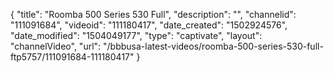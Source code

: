 {
    "title": "Roomba 500 Series 530 Full",
    "description": "",
    "channelid": "111091684",
    "videoid": "111180417",
    "date_created": "1502924576",
    "date_modified": "1504049177",
    "type": "captivate",
    "layout": "channelVideo",
    "url": "\/bbbusa-latest-videos\/roomba-500-series-530-full-ftp5757\/111091684-111180417"
}